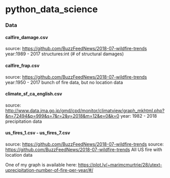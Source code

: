 # python_data_science

### Data 

#### calfire_damage.csv
source: https://github.com/BuzzFeedNews/2018-07-wildfire-trends
year:1989 - 2017
structures:int (# of structural damages)

#### calfire_frap.csv
source: https://github.com/BuzzFeedNews/2018-07-wildfire-trends
year:1950 - 2017
bunch of fire data, but no location data

#### climate_sf_ca_english.csv
source: http://www.data.jma.go.jp/gmd/cpd/monitor/climatview/graph_mkhtml.php?&n=72494&p=999&s=7&r=2&y=2018&m=12&e=0&k=0
year: 1982 - 2018
precipitation data

#### us_fires_1.csv - us_fires_7.csv
source: https://github.com/BuzzFeedNews/2018-07-wildfire-trends
source: https://github.com/BuzzFeedNews/2018-07-wildfire-trends
All US fire with location data

One of my graph is available here: https://plot.ly/~marimcmurtrie/28/utext-uprecipitation-number-of-fire-per-year/#/

